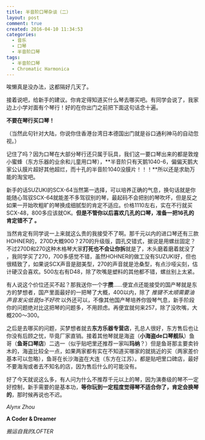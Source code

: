 ```yaml
---
title: 半音阶口琴杂谈（二）
layout: post
comment: true
created: 2016-04-10 11:34:53
categories:
  - 音乐
  - 口琴
  - 半音阶口琴
tags:
  - 半音阶口琴
  - Chromatic Harmonica
---
```

唉懒真是没办法，这都隔好几天了。

接着说吧，给新手的建议。你肯定得知道买什么琴去哪买吧。有同学会说了，我家边上小学对面有个琴行！好的在你出门之前把下面这句话念十遍。

**不要在琴行买口琴！**
<!--more-->
（当然此句针对大陆，你说你住香港台湾日本德国出门就是谷口通利神马的自动忽视。）

记住了吗？因为口琴在大部分琴行还只属于玩具，我们这一要口琴出来的都是敦煌小蜜蜂（东方乐器的业余和儿童用口琴），**半音阶只有天鹅1040-6，偏偏天鹅大家公认膜片超好其他超烂，而十孔的半音阶1040没膜片！！！**所以还是求助万能的淘宝吧。

新手的话SUZUKI的SCX-64当然第一选择，可以培养正确的气息，换句话就是你能随心驾驭SCX-64就能差不多驾驭别的琴，最起码不会把别的琴吹坏，但是反之如果一开始吹粗旷的琴换成细腻型的肯定不适应。价格1110左右，实在不行就买SCX-48，800多应该就OK。**但是不管你以后喜欢几孔的口琴，准备一把16孔的肯定错不了 。**

当然肯定有同学说一上来就这么贵的我接受不了啊。那千元以内的进口琴还有三款HOHNER的，270D大概900？270的升级版，圆孔交错式，据说是用螺丝固定？不过270D和270这种木格琴大家**打死也不会让你拆**就是了，木头磨着磨着就没了 ，我同学买了270，700多感觉不错，虽然HOHNER的做工没有SUZUKI好，但也很精致了，如果说SCX声音是甜美型，270的声音就是沧桑型，有点沙哑尖刻，估计硬汉会喜欢。500左右有D48，除了吹嘴是塑料的其他都不错，螺丝别上太紧。

有人说这个价位还买不起？那我送你一个字**攒**……便宜点还能接受的国产琴就是东方的梦想者，国产里面最好的一把琴了大概，400以内，除了 *推键不太顺需要油声音发尖低音fa不好吹* 以外还可以，不像其他国产琴培养你毁琴气息，新手阶段你的问题绝对比这把琴的问题多，不用顾虑。再便宜就何来257，除了没吹嘴，大概200～300。

之后是去哪买的问题，买梦想者就去**东方乐器专营店**，孔总人很好，东方售后也让你没有后顾之忧，毕竟厂家直销。接着其他琴就是海盗（**小海盗de口琴舰队**）鱼哥（**鱼哥口琴店**）二选一（似乎贴吧里还推荐一家叫**玛纳**？）但是鱼哥那主要卖铃木的，海盗比较全一点，如果两家都有实在不知道买哪家的就挑近的买（两家差价基本可以忽略），鱼哥在长沙海盗在大连（东方在江苏）。都是贴吧里口碑店，最好不要海淘或者去不知名的店，因为售后什么的可能没有。

好了今天就说这么多，有人问为什么不推荐千元以上的琴，因为演奏级的琴不一定好控制，新手需要的是基本功，**等你玩到一定程度觉得琴不适合你了，肯定会换琴的**，那时候再说也不迟。

*Alynx Zhou*

**A Coder & Dreamer**

*搬运自我的LOFTER*
